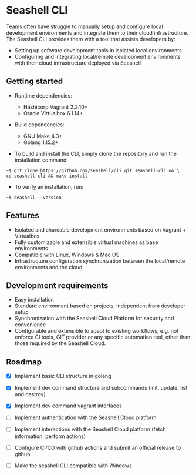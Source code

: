 # Seashell CLI

Teams often have struggle to manually setup and configure local development environments and integrate them to their cloud infrastructure. The Seashell CLI provides them with a tool that assists developers by:
  * Setting up software development tools in isolated local environments
  * Configuring and integrating local/remote development environments with their cloud infrastructure deployed via Seashell


## Getting started

- Runtime dependencies:
   - Hashicorp Vagrant 2.2.10+
   - Oracle Virtualbox  6.1.14+
- Build dependencies:
   - GNU Make 4.3+
   - Golang 1.15.2+

- To build and install the CLI, simply clone the repository and run the installation command:
```
~$ git clone https://github.com/seashell/cli.git seashell-cli && \
cd seashell-cli && make install
```
- To verify an installation, run:
```
~$ seashell --version
```

## Features
* Isolated and shareable development environments based on Vagrant + Virtualbox
* Fully customizable and extensible virtual machines as base environments
* Compatible with Linux, Windows & Mac OS
* Infrastructure configuration synchronization between the local/remote environments and the cloud

## Development requirements
* Easy installation
* Standard environment based on projects, independent from developer setup 
* Synchronization with the Seashell Cloud Platform for security and convenience
* Configurable and extensible to adapt to existing workflows, e.g. not enforce CI tools, GIT provider or any specific automation tool, other than those required by the Seashell Cloud.


## Roadmap
- [x] Implement basic CLI structure in golang
- [x] Implement dev command structure and subcommands (init, update, list and destroy)
- [x] Implement dev command vagrant interfaces
- [ ] Implement authentication with the Seashell Cloud platform
- [ ] Implement interactions with the Seashell Cloud platform (fetch information, perform actions) 
- [ ] Configure CI/CD with github actions and submit an official release to github
- [ ] Make the seashell CLI compatible with Windows

